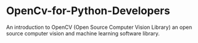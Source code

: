 # OpenCv-for-Python-Developers
An introduction to OpenCV (Open Source Computer Vision Library)  an open source computer vision and machine learning software library. 
